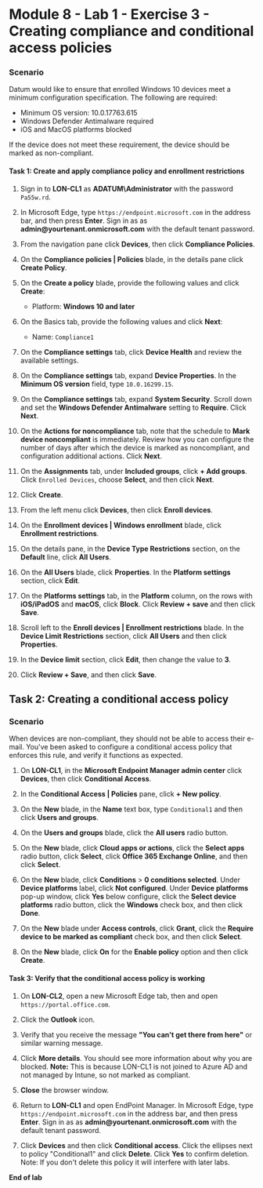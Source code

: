 # Module 8 - Lab 1 - Exercise 3 - Creating compliance and conditional access policies 

### Scenario

Datum would like to ensure that enrolled Windows 10 devices meet a minimum configuration specification.  The following are required:

* Minimum OS version: 10.0.17763.615
* Windows Defender Antimalware required
* iOS and MacOS platforms blocked

If the device does not meet these requirement, the device should be marked as non-compliant.

#### Task 1: Create and apply compliance policy and enrollment restrictions

1.  Sign in to **LON-CL1** as **ADATUM\\Administrator** with the password `Pa55w.rd`. 

2.  In Microsoft Edge, type `https://endpoint.microsoft.com` in the  address bar, and then press **Enter**. Sign in as as **admin\@yourtenant.onmicrosoft.com** with the default tenant password.

3.  From the navigation pane click **Devices**, then click **Compliance Policies**.

4.  On the **Compliance policies | Policies** blade, in the details pane click **Create Policy**.

5.  On the **Create a policy** blade, provide the following values and click **Create**:

    -  Platform: **Windows 10 and later**

6.  On the Basics tab, provide the following values and click **Next**:

    -  Name: `Compliance1`

7.  On the **Compliance settings** tab, click **Device Health** and review the available settings.

8.  On the **Compliance settings** tab, expand **Device Properties**. In the **Minimum OS version** field, type `10.0.16299.15`.

9.  On the **Compliance settings** tab, expand **System Security**. Scroll down and set the 
    **Windows Defender Antimalware** setting to **Require**. Click **Next**.

10. On the **Actions for noncompliance** tab, note that the schedule to **Mark device noncompliant** is immediately. Review how you can configure the number of days after which the device is marked as noncompliant, and configuration additional actions. Click **Next**. 

11. On the **Assignments** tab, under **Included groups**, click **+ Add groups**. Click `Enrolled Devices`, choose **Select**, and then click **Next**.

12. Click **Create**.

13. From the left menu click **Devices**, then click **Enroll devices**.

14. On the **Enrollment devices | Windows enrollment** blade, click **Enrollment restrictions**.

15. On the details pane, in the **Device Type Restrictions** section, on the **Default** line, click **All Users**.
    
16. On the **All Users** blade, click **Properties**. In the **Platform settings** section, click **Edit**.

17. On the **Platforms settings** tab, in the **Platform** column, on the rows with **iOS/iPadOS** and **macOS**, click **Block**. Click **Review + save** and then click **Save**.

18. Scroll left to the **Enroll devices | Enrollment restrictions** blade. In the **Device Limit Restrictions** section, click **All Users** and then click **Properties**.

19. In the **Device limit** section, click **Edit**, then change the value to **3**.  

20. Click **Review + Save**, and then click **Save**.


## Task 2: Creating a conditional access policy

### Scenario 

When devices are non-compliant, they should not be able to access their e-mail. You've been asked to configure a conditional access policy that enforces this rule, and verify it functions as expected.


1.  On **LON-CL1**, in the **Microsoft Endpoint Manager admin center** click **Devices**, then click **Conditional Access**.

2.  In the **Conditional Access | Policies** pane, click **+ New policy**.

3.  On the **New** blade, in the **Name** text box, type `Conditional1` and then click **Users and groups**.

4.  On the **Users and groups** blade, click the **All users** radio button.

5.  On the **New** blade, click **Cloud apps or actions**, click the **Select apps** radio button, click **Select**, click **Office 365 Exchange Online**, and then click **Select**.

6.  On the **New** blade, click **Conditions** > **0 conditions selected**. Under **Device platforms** label, click **Not configured**. Under **Device platforms** pop-up window, click **Yes** below configure, click the **Select device platforms** radio button, click the **Windows** check box, and then click **Done**.

7.  On the **New** blade under **Access controls**, click **Grant**, click the **Require device to be marked as compliant** check box, and then click **Select**.

8.  On the **New** blade, click **On** for the **Enable policy** option and then click **Create**.

#### Task 3: Verify that the conditional access policy is working

1.  On **LON-CL2**, open a new Microsoft Edge tab, then and open `https://portal.office.com`.

2.  Click the **Outlook** icon. 

3.  Verify that you receive the message **"You can't get there from here"** or similar warning message.

4.  Click **More details**. You should see more information about why you are blocked. **Note:** This is because LON-CL1 is not joined to Azure AD and not managed by Intune, so not marked as compliant.

5.  **Close** the browser window.

6.  Return to **LON-CL1** and open EndPoint Manager. In Microsoft Edge, type `https://endpoint.microsoft.com` in the  address bar, and then press **Enter**. Sign in as as **admin\@yourtenant.onmicrosoft.com** with the default tenant password.

7.  Click **Devices** and then click **Conditional access**. Click the ellipses next to policy "Conditional1" and click **Delete**.  Click **Yes** to confirm deletion.  Note: If you don't delete this policy it will interfere with later labs.



**End of lab**

